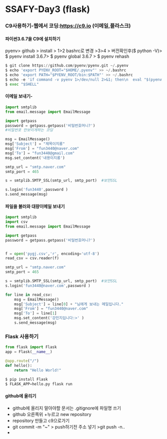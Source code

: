 # SSAFY-Day3 (flask)

### C9사용하기-웹에서 코딩:https://c9.io (이메일,플라스크)

#### 파이썬3.6.7을 C9에 설치하기

pyenv> github > install > 1>2 bashrc로 변경 >3>4 > 버전확인후($ python -V)> $ pyenv install 3.6.7> $ pyenv global 3.6.7 >  $ pyenv rehash

```python
$ git clone https://github.com/pyenv/pyenv.git ~/.pyenv
$ echo 'export PYENV_ROOT="$HOME/.pyenv"' >> ~/.bashrc
$ echo 'export PATH="$PYENV_ROOT/bin:$PATH"' >> ~/.bashrc
$ echo -e 'if command -v pyenv 1>/dev/null 2>&1; then\n  eval "$(pyenv init -)"\nfi' >> ~/.bashrc
$ exec "$SHELL"
```



#### 이메일 보내기- 

```python
import smtplib
from email.message import EmailMessage

import getpass
password = getpass.getpass('비밀번호머니?')
#비밀번호 안보이게하는 코딩

msg = EmailMessage()
msg['Subject'] = "제목이지롱"
msg['From'] = "fun3440@naver.com"
msg['To'] = "fun3440@gmail.com"
msg.set_content('내용이지롱')

smtp_url = "smtp.naver.com"
smtp_port = 465

s = smtplib.SMTP_SSL(smtp_url, smtp_port)  #보안SSL

s.login('fun3440',password )
s.send_message(msg)
```



#### 파일을 불러와 대량이메일 보내기

```python
import smtplib
import csv
from email.message import EmailMessage

import getpass
password = getpass.getpass('비밀번호머니?')


f = open('pygj.csv','r', encoding='utf-8')
read_csv = csv.reader(f)

smtp_url = "smtp.naver.com"
smtp_port = 465

s = smtplib.SMTP_SSL(smtp_url, smtp_port)  #보안SSL
s.login('fun3440@naver.com',password )

for line in read_csv:
    msg = EmailMessage()
    msg['Subject'] = line[0] + "님에게 보내는 메일입니다."
    msg['From'] = "fun3440@naver.com"
    msg['To'] = line[1]
    msg.set_content('강민지입니다:>' )
    s.send_message(msg)
```





### Flask 사용하기

```python
from flask import Flask
app = Flask(__name__)

@app.route("/")
def hello():
    return "Hello World!"

$ pip install Flask
$ FLASK_APP=hello.py flask run

```



#### github에 올리기

- github에 올리지 말아야할 문서는 .gitignore에 파일명 쓰기
- github 오른쪽위 +누르고 new repository
- repository 만들고 c9으로가기
- git commit -m "~"  > push하기전 주소 넣기 >git push -n..
-   